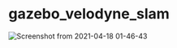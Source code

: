 # gazebo_velodyne_slam

![Screenshot from 2021-04-18 01-46-43](https://user-images.githubusercontent.com/7419790/115120353-fb75df80-9fe7-11eb-98bb-68dc55578f34.png)
